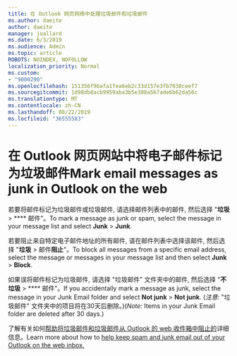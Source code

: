 ```yaml
---
title: 在 Outlook 网页网络中处理垃圾邮件和垃圾邮件
ms.author: daeite
author: daeite
manager: joallard
ms.date: 6/3/2019
ms.audience: Admin
ms.topic: article
ROBOTS: NOINDEX, NOFOLLOW
localization_priority: Normal
ms.custom:
- "9000290"
ms.openlocfilehash: 151356f9bafa1fea6eb2c33d157e3fb7038ceef7
ms.sourcegitcommit: 1d98db8acb9959aba3b5e308a567ade6b62da56c
ms.translationtype: MT
ms.contentlocale: zh-CN
ms.lasthandoff: 08/22/2019
ms.locfileid: "36555583"
---
```

# <a name="mark-email-messages-as-junk-in-outlook-on-the-web"></a><span data-ttu-id="f9fc8-102">在 Outlook 网页网站中将电子邮件标记为垃圾邮件</span><span class="sxs-lookup"><span data-stu-id="f9fc8-102">Mark email messages as junk in Outlook on the web</span></span>

<span data-ttu-id="f9fc8-103">若要将邮件标记为垃圾邮件或垃圾邮件, 请选择邮件列表中的邮件, 然后选择 "**垃圾** > \*\*\*\* 邮件"。</span><span class="sxs-lookup"><span data-stu-id="f9fc8-103">To mark a message as junk or spam, select the message in your message list and select **Junk** > **Junk**.</span></span>

<span data-ttu-id="f9fc8-104">若要阻止来自特定电子邮件地址的所有邮件, 请在邮件列表中选择该邮件, 然后选择 "**垃圾** > 邮件**阻止**"。</span><span class="sxs-lookup"><span data-stu-id="f9fc8-104">To block all messages from a specific email address, select the message or messages in your message list and then select **Junk** > **Block**.</span></span>

<span data-ttu-id="f9fc8-105">如果误将邮件标记为垃圾邮件, 请选择 "垃圾邮件" 文件夹中的邮件, 然后选择 "**不垃圾** > \*\*\*\* 邮件"。</span><span class="sxs-lookup"><span data-stu-id="f9fc8-105">If you accidentally mark a message as junk, select the message in your Junk Email folder and select **Not junk** > **Not junk**.</span></span> <span data-ttu-id="f9fc8-106">(*注意:* "垃圾邮件" 文件夹中的项目将在30天后删除。)</span><span class="sxs-lookup"><span data-stu-id="f9fc8-106">(*Note:* Items in your Junk Email folder are deleted after 30 days.)</span></span>

<span data-ttu-id="f9fc8-107">了解有关如何[帮助将垃圾邮件和垃圾邮件从 Outlook 的 web 收件箱中阻止的](https://support.office.com/article/db786e79-54e2-40cc-904f-d89d57b7f41d)详细信息。</span><span class="sxs-lookup"><span data-stu-id="f9fc8-107">Learn more about how to [help keep spam and junk email out of your Outlook on the web inbox.](https://support.office.com/article/db786e79-54e2-40cc-904f-d89d57b7f41d)</span></span>